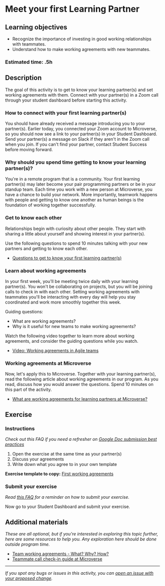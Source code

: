 # Meet your first Learning Partner

## Learning objectives

- Recognize the importance of investing in good working relationships with teammates.
- Understand how to make working agreements with new teammates.

### **Estimated time**: .5h

## Description

The goal of this activity is to get to know your learning partner(s) and set working agreements with them. Connect with your partner(s) in a Zoom call through your student dashboard before starting this activity.

### How to connect with your first learning partner(s)

You should have already received a message introducing you to your partner(s). Earlier today, you connected your Zoom account to Microverse, so you should now see a link to your partner(s) in your Student Dashboard. Send your partner(s) a message on Slack if they aren't in the Zoom call when you join. If you can't find your partner, contact Student Success before moving forward.

### Why should you spend time getting to know your learning partner(s)?

You're in a remote program that is a community. Your first learning partner(s) may later become your pair programming partners or be in your standup team. Each time you work with a new person at Microverse, you have a chance to build your network. More importantly, teamwork happens with people and getting to know one another as human beings is the foundation of working together successfully.

### Get to know each other

Relationships begin with curiosity about other people. They start with sharing a little about yourself and showing interest in your partner(s).

Use the following questions to spend 10 minutes talking with your new partners and getting to know each other.

- [Questions to get to know your first learning partner(s)](questions-to-get-to-know-your-first-learning-partner.md)

### Learn about working agreements

In your first week, you'll be meeting twice daily with your learning partner(s). You won't be collaborating on projects, but you will be joining calls to check in with each other. Setting working agreements with teammates you'll be interacting with every day will help you stay coordinated and work more smoothly together this week.

Guiding questions:

- What are working agreements?
- Why is it useful for new teams to make working agreements?

Watch the following video together to learn more about working agreements, and consider the guiding questions while you watch.

- [Video: Working agreements in Agile teams](https://www.youtube.com/watch?v=0Lyy4CBOO3g)

### Working agreements at Microverse

Now, let's apply this to Microverse. Together with your learning partner(s), read the following article about working agreements in our program. As you read, discuss how you would answer the questions. Spend 10 minutes on this part of the activity.

- [What are working agreements for learning partners at Microverse?](what-are-working-agreements-for-learning-partners-at-microverse.md)

## Exercise

### Instructions

*Check out this FAQ if you need a refresher on [Google Doc submission best practices](https://microverse.zendesk.com/hc/en-us/articles/360063156813)*

1. Open the exercise at the same time as your partner(s)
2. Discuss your agreements
3. Write down what you agree to in your own template

**Exercise template to copy:** [First working agreements](https://docs.google.com/document/d/1eZuxJUVKFns-R2TH58LZGIW5Ashq80HKvyiJINtMngw/edit?usp=sharing)

### Submit your exercise

*Read [this FAQ](https://microverse.zendesk.com/hc/en-us/articles/360061344234) for a reminder on how to submit your exercise.*

Now go to your Student Dashboard and submit your exercise.

## Additional materials

*These are all optional, but if you're interested in exploring this topic further, here are some resources to help you. Any exploration here should be done outside program time.*

- [Team working agreements - What? Why? How?](https://medium.com/@angelydaz/team-working-agreements-what-why-how-28b2970b71ca)
- [Teammate call check-in guide at Microverse](https://microverse.zendesk.com/knowledge/articles/360050419034/en-us?brand_id=360002597114&return_to=%2Fhc%2Fen-us%2Farticles%2F360050419034)


------

_If you spot any bugs or issues in this activity, you can [open an issue with your proposed change](https://github.com/microverseinc/curriculum-transversal-skills/blob/main/git-github/articles/open_issue.md)._

